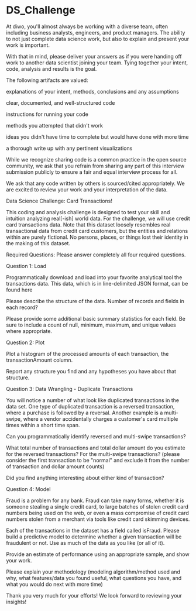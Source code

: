 # DS_Challenge

At diwo, you'll almost always be working with a diverse team, often including business analysts, engineers, and product managers. The ability to not just complete data science work, but also to explain and present your work is important.

With that in mind, please deliver your answers as if you were handing off work to another data scientist joining your team. Tying together your intent, code, analysis and results is the goal.

The following artifacts are valued:

explanations of your intent, methods, conclusions and any assumptions

clear, documented, and well-structured code

instructions for running your code

methods you attempted that didn't work

ideas you didn't have time to complete but would have done with more time

a thorough write up with any pertinent visualizations


While we recognize sharing code is a common practice in the open source community, we ask that you refrain from sharing any part of this interview submission publicly to ensure a fair and equal interview process for all.

We ask that any code written by others is sourced/cited appropriately. We are excited to review your work and your interpretation of the data.


Data Science Challenge: Card Transactions!

This coding and analysis challenge is designed to test your skill and intuition analyzing real[-ish] world data. For the challenge, we will use credit card transactions data. Note that this dataset loosely resembles real transactional data from credit card customers, but the entities and relations within are purely fictional. No persons, places, or things lost their identity in the making of this dataset.

Required Questions: Please answer completely all four required questions.

Question 1: Load

Programmatically download and load into your favorite analytical tool the transactions data. This data, which is in line-delimited JSON format, can be found here

Please describe the structure of the data. Number of records and fields in each record?

Please provide some additional basic summary statistics for each field. Be sure to include a count of null, minimum, maximum, and unique values where appropriate.


Question 2: Plot

Plot a histogram of the processed amounts of each transaction, the transactionAmount column.

Report any structure you find and any hypotheses you have about that structure.


Question 3: Data Wrangling - Duplicate Transactions

You will notice a number of what look like duplicated transactions in the data set. One type of duplicated transaction is a reversed transaction, where a purchase is followed by a reversal. Another example is a multi-swipe, where a vendor accidentally charges a customer's card multiple times within a short time span.

Can you programmatically identify reversed and multi-swipe transactions?

What total number of transactions and total dollar amount do you estimate for the reversed transactions? For the multi-swipe transactions? (please consider the first transaction to be "normal" and exclude it from the number of transaction and dollar amount counts)

Did you find anything interesting about either kind of transaction?


Question 4: Model

Fraud is a problem for any bank. Fraud can take many forms, whether it is someone stealing a single credit card, to large batches of stolen credit card numbers being used on the web, or even a mass compromise of credit card numbers stolen from a merchant via tools like credit card skimming devices.

Each of the transactions in the dataset has a field called isFraud. Please build a predictive model to determine whether a given transaction will be fraudulent or not. Use as much of the data as you like (or all of it).

Provide an estimate of performance using an appropriate sample, and show your work.

Please explain your methodology (modeling algorithm/method used and why, what features/data you found useful, what questions you have, and what you would do next with more time)

Thank you very much for your efforts! We look forward to reviewing your insights!
